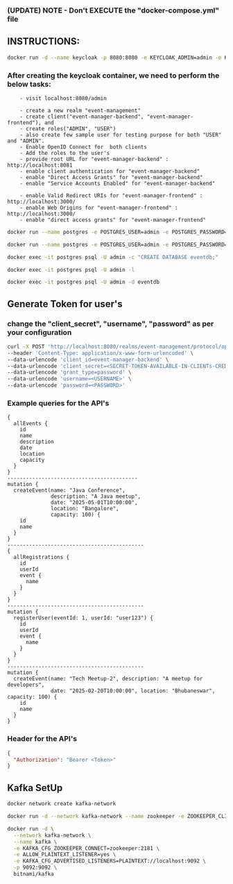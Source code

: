 ### (UPDATE) NOTE - Don't EXECUTE the "docker-compose.yml" file

## INSTRUCTIONS:

```bash
docker run -d --name keycloak -p 8080:8080 -e KEYCLOAK_ADMIN=admin -e KEYCLOAK_ADMIN_PASSWORD=admin quay.io/keycloak/keycloak:latest start-dev
```
### After creating the keycloak container, we need to perform the below tasks: 
        - visit localhost:8080/admin

        - create a new realm "event-management"
        - create client("event-manager-backend", "event-manager-frontend"), and 
        - create roles("ADMIN", "USER")
        - also create few sample user for testing purpose for both "USER" and "ADMIN".
        - Enable OpenID Connect for  both clients
        - Add the roles to the user's
        - provide root URL for "event-manager-backend" : http://localhost:8081
        - enable client authentication for "event-manager-backend"
        - enable "Direct Access Grants" for "event-manager-backend"
        - enable "Service Accounts Enabled" for "event-manager-backend"

        - enable Valid Redirect URIs for "event-manager-frontend" : http://localhost:3000/
        - enable Web Origins for "event-manager-frontend" : http://localhost:3000/
        - enable "direct access grants" for "event-manager-frontend"

```bash
docker run --name postgres -e POSTGRES_USER=admin -e POSTGRES_PASSWORD=admin -p 5432:5432 -d postgres
```

```bash
docker run --name postgres -e POSTGRES_USER=admin -e POSTGRES_PASSWORD=admin -p 5432:5432 -d postgres
```

```bash
docker exec -it postgres psql -U admin -c "CREATE DATABASE eventdb;"
```
```bash
docker exec -it postgres psql -U admin -l
```
```bash
docker exec -it postgres psql -U admin -d eventdb

```


## Generate Token for user's
### change the "client_secret", "username", "password" as per your configuration
```bash
curl -X POST 'http://localhost:8080/realms/event-management/protocol/openid-connect/token' \
--header 'Content-Type: application/x-www-form-urlencoded' \
--data-urlencode 'client_id=event-manager-backend' \
--data-urlencode 'client_secret=<SECRET-TOKEN-AVAILABLE-IN-CLIENTs-CREDENTIAL-TAB>' \
--data-urlencode 'grant_type=password' \
--data-urlencode 'username=<USERNAME>' \
--data-urlencode 'password=<PASSWORD>'
```
### Example queries for the API's
```
{
  allEvents {
    id
    name
    description
    date
    location
    capacity
  }
}
------------------------------------------
mutation {
  createEvent(name: "Java Conference", 
              description: "A Java meetup",
              date: "2025-05-01T10:00:00",
              location: "Bangalore",
              capacity: 100) {
    id
    name
  }
}
--------------------------------------------
{
  allRegistrations {
    id
    userId
    event {
      name
    }
  }
}
--------------------------------------------
mutation {
  registerUser(eventId: 1, userId: "user123") {
    id
    userId
    event {
      name
    }
  }
}
--------------------------------------------
mutation {
  createEvent(name: "Tech Meetup-2", description: "A meetup for developers",
              date: "2025-02-20T10:00:00", location: "Bhubaneswar", capacity: 100) {
    id
    name
  }
}
```
### Header for the API's
```json
{
  "Authorization": "Bearer <Token>"
}
```

## Kafka SetUp
```bash
docker network create kafka-network
```
```bash
docker run -d --network kafka-network --name zookeeper -e ZOOKEEPER_CLIENT_PORT=2181 -e ALLOW_ANONYMOUS_LOGIN=yes bitnami/zookeeper
```
```bash
docker run -d \
  --network kafka-network \
  --name kafka \
  -e KAFKA_CFG_ZOOKEEPER_CONNECT=zookeeper:2181 \
  -e ALLOW_PLAINTEXT_LISTENER=yes \
  -e KAFKA_CFG_ADVERTISED_LISTENERS=PLAINTEXT://localhost:9092 \
  -p 9092:9092 \
  bitnami/kafka
```

[//]: # (```bash)

[//]: # (docker run -d --network kafka-network --name kafka -e KAFKA_CFG_ZOOKEEPER_CONNECT=zookeeper:2181 -e ALLOW_PLAINTEXT_LISTENER=yes -p 9092:9092 bitnami/kafka)

[//]: # (```)
